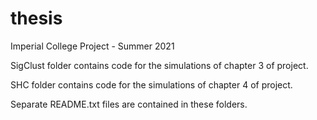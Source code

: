 # thesis
Imperial College Project - Summer 2021

SigClust folder contains code for the simulations of chapter 3 of project.

SHC folder contains code for the simulations of chapter 4 of project.

Separate README.txt files are contained in these folders.
